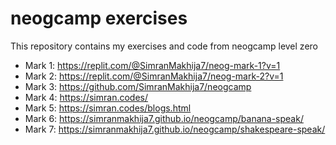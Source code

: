 # neogcamp exercises
This repository contains my exercises and code from neogcamp level zero

- Mark 1: https://replit.com/@SimranMakhija7/neog-mark-1?v=1
- Mark 2: https://replit.com/@SimranMakhija7/neog-mark-2?v=1
- Mark 3: https://github.com/SimranMakhija7/neogcamp
- Mark 4: https://simran.codes/
- Mark 5: https://simran.codes/blogs.html
- Mark 6: https://simranmakhija7.github.io/neogcamp/banana-speak/
- Mark 7: https://simranmakhija7.github.io/neogcamp/shakespeare-speak/
